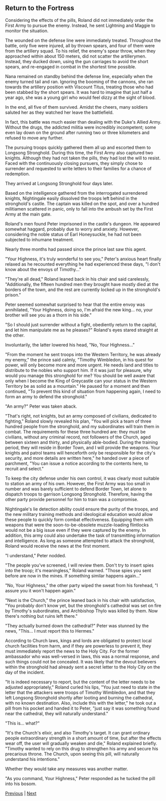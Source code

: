 ## Return to the Fortress
Considering the effects of the pills, Roland did not immediately order the First Army to pursue the enemy. Instead, he sent Lightning and Maggie to monitor the situation.



The wounded on the defense line were immediately treated. Throughout the battle, only five were injured, all by thrown spears, and four of them were from the artillery squad. To his relief, the enemy's spear throw, when they approached within about 150 meters, did not scatter the artillerymen. Instead, they ducked down, using the gun carriages to avoid the short spears, and re-engaged in combat in the shortest time possible.



Nana remained on standby behind the defense line, especially when the enemy turned tail and ran. Ignoring the booming of the cannons, she ran towards the artillery position with Viscount Titus, treating those who had been stabbed by the short spears. It was hard to imagine that just half a year ago, she was a young girl who would feel dizzy at the sight of blood.



In the end, all five of them survived. Amidst the cheers, many soldiers saluted her as they watched her leave the battlefield.



In fact, this battle was much easier than dealing with the Duke's Allied Army. Without the drugs, the addicted militia were incredibly incompetent; some even lay down on the ground after running two or three kilometers and refused to move any further.



The pursuing troops quickly gathered them all up and escorted them to Longsong Stronghold. During this time, the First Army also captured two knights. Although they had not taken the pills, they had lost the will to resist. Faced with the continuously closing pursuers, they simply chose to surrender and requested to write letters to their families for a chance of redemption.



They arrived at Longsong Stronghold four days later.



Based on the intelligence gathered from the interrogated surrendered knights, Nightingale easily dissolved the troops left behind in the stronghold's castle. The captain was killed on the spot, and over a hundred militiamen scattered in panic, only to fall into the ambush set by the First Army at the main gate.



Roland's men found Peter imprisoned in the castle's dungeon. He appeared somewhat haggard, probably due to worry and anxiety. However, considering the noble status of Earl Honeysuckle, he had not been subjected to inhumane treatment.



Nearly three months had passed since the prince last saw this agent.

"Your Highness, it's truly wonderful to see you," Peter's anxious heart finally relaxed as he recounted everything he had experienced these days, "I don't know about the envoys of Timothy..."

"They're all dead," Roland leaned back in his chair and said carelessly, "Additionally, the fifteen hundred men they brought have mostly died at the borders of the town, and the rest are currently locked up in the stronghold's prison."

Peter seemed somewhat surprised to hear that the entire envoy was annihilated, "Your Highness, doing so, I'm afraid the new king... no, your brother will see you as a thorn in his side."

"So I should just surrender without a fight, obediently return to the capital, and let him manipulate me as he pleases?" Roland's eyes stared straight at the other.

Involuntarily, the latter lowered his head, "No, Your Highness..."

"From the moment he sent troops into the Western Territory, he was already my enemy," the prince said calmly, "Timothy Wimbledon, in his quest for power, will only become more and more urgent. He needs land and titles to distribute to the nobles who support him. If it was just for pleasure, why would you manage this stronghold for me? You should be well aware that only when I become the King of Greycastle can your status in the Western Territory be as solid as a mountain." He paused for a moment and then continued, "To prevent this kind of situation from happening again, I need to form an army to defend the stronghold."

"An army?" Peter was taken aback.

"That's right, not knights, but an army composed of civilians, dedicated to fighting," Roland slowly revealed his plan, "You will pick a team of three hundred people from the stronghold, and my subordinates will train them in combat. The requirements for these three hundred are: they must be civilians, without any criminal record, not followers of the Church, aged between sixteen and thirty, and physically able-bodied. During the training period, they will reside in Border Town, and I will provide the weapons. Your knights and patrol teams will henceforth only be responsible for the city's security, and more details are written here," he handed over a piece of parchment, "You can issue a notice according to the contents here, to recruit and select."



To keep the city defense under his own control, it was clearly most suitable to station an army of his own. However, the First Army was too small in number and was barely sufficient to defend Border Town, let alone to dispatch troops to garrison Longsong Stronghold. Therefore, having the other party provide personnel for him to train was a compromise.

Nightingale's lie detection ability could ensure the purity of the troops, and the new military training methods and ideological education would allow these people to quickly form combat effectiveness. Equipping them with weapons that were the soon-to-be-obsolete muzzle-loading flintlocks would not be a big issue even if they were captured by the enemy. In addition, this army could also undertake the task of transmitting information and intelligence. As long as someone attempted to attack the stronghold, Roland would receive the news at the first moment.



"I understand," Peter nodded.



"The people you've screened, I will review them. Don't try to insert spies into the troop; it's meaningless," Roland warned. "Those spies you sent before are now in the mines. If something similar happens again..."



"No, Your Highness," the other party wiped the sweat from his forehead, "I assure you it won't happen again."



"Next is the Church," the prince leaned back in his chair with satisfaction, "You probably don't know yet, but the stronghold's cathedral was set on fire by Timothy's subordinates, and Archbishop Thylo was killed by them. Now there's nothing but ruins left there."



"They actually burned down the cathedral?" Peter was stunned by the news, "This... I must report this to Hermes."



According to Church laws, kings and lords are obligated to protect local church facilities from harm, and if they are powerless to prevent it, they must immediately report the news to the Holy City. For the former ambassador who was well-versed in laws, this was a normal response, and such things could not be concealed. It was likely that the devout believers within the stronghold had already sent a secret letter to the Holy City on the day of the incident.



"It is indeed necessary to report, but the content of the letter needs to be adjusted appropriately," Roland curled his lips, "You just need to state in the letter that the attackers were troops of Timothy Wimbledon, and that they left Longsong Stronghold shortly after looting and burning the cathedral, with no known destination. Also, include this with the letter," he took out a pill from his pocket and handed it to Peter, "just say it was something found near the cathedral, they will naturally understand."



"This is... what?"



"It's the Church's elixir, and also Timothy's target. It can grant ordinary people extraordinary strength in a short amount of time, but after the effects wear off, the user will gradually weaken and die," Roland explained briefly. "Timothy wanted to rely on this drug to strengthen his army and secure his precarious throne. The Church, upon seeing this pill, will naturally understand his intentions."



Whether they would take any measures was another matter.



"As you command, Your Highness," Peter responded as he tucked the pill into his bosom.





[Previous](CH0200.md) | [Next](CH0202.md)

